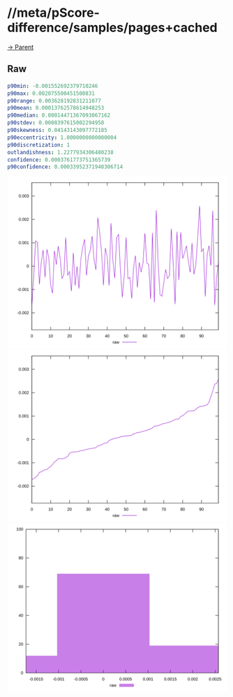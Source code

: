 
# //meta/pScore-difference/samples/pages+cached

[→ Parent](../..)


## Raw


```yaml
p90min: -0.001552692379710246
p90max: 0.002075500451500831
p90range: 0.003628192831211077
p90mean: 0.00013762578614948253
p90median: 0.00014471367093067162
p90stdev: 0.0008397615002294958
p90skewness: 0.04143143097772185
p90eccentricity: 1.0000000000000004
p90discretization: 1
outlandishness: 1.2277934306480238
confidence: 0.0003761773751365739
p90confidence: 0.00033952371948306714

```

![PLOT: raw-values](./raw/values.svg)![PLOT: raw-sorted](./raw/sorted.svg)![PLOT: raw-histogram](./raw/histogram.svg)